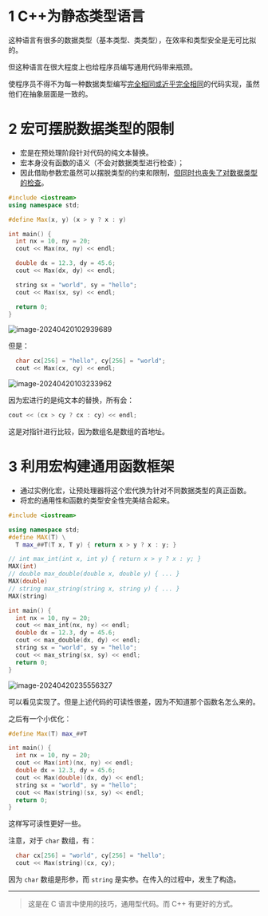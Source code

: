 # 1 C++为静态类型语言

这种语言有很多的数据类型（基本类型、类类型），在效率和类型安全是无可比拟的。

但这种语言在很大程度上也给程序员编写通用代码带来瓶颈。

使程序员不得不为每一种数据类型编写<u>完全相同或近乎完全相同</u>的代码实现，虽然他们在抽象层面是一致的。

# 2 宏可摆脱数据类型的限制

- 宏是在预处理阶段针对代码的纯文本替换。
- 宏本身没有函数的语义（不会对数据类型进行检查）；
- 因此借助参数宏虽然可以摆脱类型的约束和限制，<u>但同时也丧失了对数据类型的检查</u>。

```cpp
#include <iostream>
using namespace std;

#define Max(x, y) (x > y ? x : y)

int main() {
  int nx = 10, ny = 20;
  cout << Max(nx, ny) << endl;

  double dx = 12.3, dy = 45.6;
  cout << Max(dx, dy) << endl;

  string sx = "world", sy = "hello";
  cout << Max(sx, sy) << endl;

  return 0;
}
```

![image-20240420102939689](https://leafalice-image.oss-cn-hangzhou.aliyuncs.com/img/2024-04-20%2F065fb99c46bcd8f14284a4b1a2a99765--a66b--image-20240420102939689.png)

但是：

```cpp
  char cx[256] = "hello", cy[256] = "world";
  cout << Max(cx, cy) << endl;
```

![image-20240420103233962](https://leafalice-image.oss-cn-hangzhou.aliyuncs.com/img/2024-04-20%2F0b6eb5c78dcb048790da9a69c77d8cd8--14e7--image-20240420103233962.png)

因为宏进行的是纯文本的替换，所有会：

```cpp
cout << (cx > cy ? cx : cy) << endl;
```

这是对指针进行比较，因为数组名是数组的首地址。

# 3 利用宏构建通用函数框架

- 通过实例化宏，让预处理器将这个宏代换为针对不同数据类型的真正函数。
- 将宏的通用性和函数的类型安全性完美结合起来。

```cpp
#include <iostream>

using namespace std;
#define MAX(T) \
  T max_##T(T x, T y) { return x > y ? x : y; }

// int max_int(int x, int y) { return x > y ? x : y; }
MAX(int)
// double max_double(double x, double y) { ... }
MAX(double)
// string max_string(string x, string y) { ... }
MAX(string)

int main() {
  int nx = 10, ny = 20;
  cout << max_int(nx, ny) << endl;
  double dx = 12.3, dy = 45.6;
  cout << max_double(dx, dy) << endl;
  string sx = "world", sy = "hello";
  cout << max_string(sx, sy) << endl;
  return 0;
}
```

![image-20240420235556327](https://leafalice-image.oss-cn-hangzhou.aliyuncs.com/img/image-20240420235556327.png)

可以看见实现了。但是上述代码的可读性很差，因为不知道那个函数名怎么来的。

之后有一个小优化：

```cpp
#define Max(T) max_##T

int main() {
  int nx = 10, ny = 20;
  cout << Max(int)(nx, ny) << endl;
  double dx = 12.3, dy = 45.6;
  cout << Max(double)(dx, dy) << endl;
  string sx = "world", sy = "hello";
  cout << Max(string)(sx, sy) << endl;
  return 0;
}
```

这样写可读性更好一些。

注意，对于 `char` 数组，有：

```cpp
  char cx[256] = "world", cy[256] = "hello";
  cout << Max(string)(cx, cy);
```

因为 `char` 数组是形参，而 `string` 是实参。在传入的过程中，发生了构造。

---

> 这是在 C 语言中使用的技巧，通用型代码。而 C++ 有更好的方式。